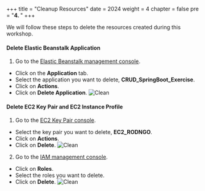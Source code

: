 +++
title = "Cleanup Resources"
date = 2024
weight = 4
chapter = false
pre = "<b>4. </b>"
+++

We will follow these steps to delete the resources created during this workshop.

#### Delete Elastic Beanstalk Application

1. Go to the [Elastic Beanstalk management console](https://ap-southeast-2.console.aws.amazon.com/elasticbeanstalk/home?region=ap-southeast-2#/applications).
  + Click on the **Application** tab.
  + Select the application you want to delete, **CRUD_SpringBoot_Exercise**.
  + Click on **Actions**.
  + Click on **Delete Application**.
![Clean](/images/4.clean/001-.png)

#### Delete EC2 Key Pair and EC2 Instance Profile

1. Go to the [EC2 Key Pair console](https://ap-southeast-2.console.aws.amazon.com/ec2/home?region=ap-southeast-2#KeyPairs:).
  + Select the key pair you want to delete, **EC2_RODNGO**.
  + Click on **Actions**.
  + Click on **Delete**.
![Clean](/images/4.clean/002-.png)

2. Go to the [IAM management console](https://us-east-1.console.aws.amazon.com/iam/home?region=ap-southeast-2#/home).
  + Click on **Roles**.
  + Select the roles you want to delete.
  + Click on **Delete**.
![Clean](/images/4.clean/003-.png)
